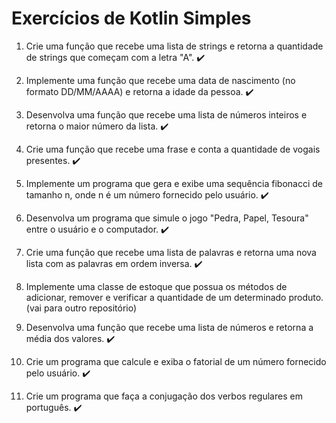 # Exercícios de Kotlin Simples

1. Crie uma função que recebe uma lista de strings e retorna a quantidade de strings que começam com a letra "A". ✔️
2. Implemente uma função que recebe uma data de nascimento (no formato DD/MM/AAAA) e retorna a idade da pessoa. ✔️
3. Desenvolva uma função que recebe uma lista de números inteiros e retorna o maior número da lista. ✔️
4. Crie uma função que recebe uma frase e conta a quantidade de vogais presentes. ✔️
5. Implemente um programa que gera e exibe uma sequência fibonacci de tamanho n, onde n é um número fornecido pelo usuário. ✔️

6. Desenvolva um programa que simule o jogo "Pedra, Papel, Tesoura" entre o usuário e o computador. ✔️
7. Crie uma função que recebe uma lista de palavras e retorna uma nova lista com as palavras em ordem inversa. ✔️
8. Implemente uma classe de estoque que possua os métodos de adicionar, remover e verificar a quantidade de um determinado produto. (vai para outro repositório)
9. Desenvolva uma função que recebe uma lista de números e retorna a média dos valores. ✔️
10. Crie um programa que calcule e exiba o fatorial de um número fornecido pelo usuário. ✔️

11. Crie um programa que faça a conjugação dos verbos regulares em português. ✔️